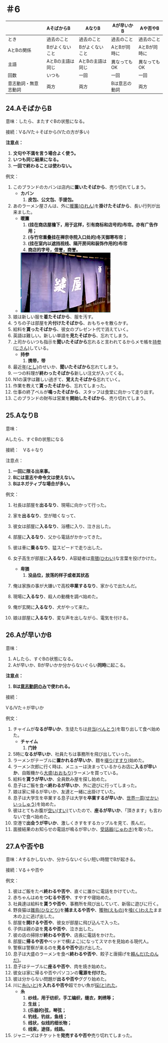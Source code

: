 # ＃6

|                      | AそばからB       | AなりB           | Aが早いかB    | Aや否やB     |
| -------------------- | :--------------- | ---------------- | ------------- | ------------ |
| とき                 | 過去のこと       | 過去のこと       | 過去のこと    | 過去のこと   |
| AとBの関係           | Bがよくないこと  | Bがよくないこと  | AとBが同時に  | AとBが同時に |
| 主語                 | AとBの主語は同じ | AとBの主語は同じ | 異なってもOK  | 異なってもOK |
| 回数                 | いつも           | 一回             | 一回          | 一回         |
| 意志動詞・無意志動詞 | 両方             | 両方             | Bは意志の動詞 | 両方         |

## 24.AそばからB

意味：したら、またすぐBの状態になる。

接続：Vる/Vた＋そばから(Vたの方が多い)

**注意点：**

1. **文句や不満を言う場合よく使う。**
2. **いつも同じ結果になる。**
3. **一回で終わることは使わない。**

例文：

1. このブランドのカバンは店内に**置いたそばから**、売り切れてしまう。
   - **カバン**
     1. **皮包、公文包、手提包。**
2. あのラーメン屋さんは、外に<u>暖簾(のれん)</u>を**掛けたそばから**、長い行列が出来ました。
   - **暖簾**
     1. **(挂在商店屋檐下，用于这样，引有商标和店号的)布帘。亦有广告作用；**
     2. **(与竹帘重叠挂在禅宗寺院入口处的)冬天御寒布帘；**
     3. **(挂在室内以遮挡视线、隔开房间和装饰作用的)布帘**
     4. **商店的字号，信誉，商誉。**
   - ![image-20231031134816544](./N1文法＃6.assets/image-20231031134816544.png)
3. 娘は新しい服を**着たそばから**、服を汚す。
4. うちの子は部屋を**片付けたそばから**、おもちゃを散らかす。
5. 給料を**貰ったそばから**、彼女のプレゼント代で消えていく。
6. 英語は難しい。新しい単語を**見たそばから**、忘れてしまう。
7. 上司からいつも指示を**聞いたそばから**忘れると言われてるからメモ帳を<u>持参(じさん)</u>している。
   - **持参**
     1. **携带，带**
8. 最近<u>年(とし)</u>のせいか、**聞いたそばから**忘れてしまう。
9. 一つの料理が**終わったそばから**新しい注文が入ってくる。
10. N1の漢字は難しい過ぎて、**覚えたそばから**忘れていく。
11. 作業を教えて**貰ったそばから**、忘れてしまった。
12. 仕事の終了ベルが**鳴ったそばから**、スタッフは食堂に向かって走り出す。
13. このブランドの財布は営業を**開始したそばから**、売り切れてしまう。

## 25.AなりB

意味：

Aしたら、すぐBの状態になる

接続：　Vる＋なり

注意点：

1. **一回に限る出来事。**
2. **Bには意志や命令文は使えない。**
3. **Bはネガティブな場合が多い。**

例文：

1. 社長は部屋を**出るなり**、現場に向かって行った。
2. 家を**出るなり**、空が暗くなって、
3. 彼女は部屋に**入るなり**、浴槽に入り、泣き出した。
4. 部屋に**入るなり**、父から電話がかかってきた。
5. 彼は車に**乗るなり**、猛スピードで走り出した。
6. 女子高生が部屋に**入るなり**、A容疑者は<u>卑猥(ひわい)</u>な言葉を投げかけた。
   - **卑猥**
     1. **没品位，放荡的样子或者其状态**

7. 俺は家族の事が大嫌いで高校**卒業するなり**、家からで出たんだ。
8. 現場に**入るなり**、殺人の動機を調べ始めた。
9. 俺が玄関に**入るなり**、犬がやって来た。
10. 娘は部屋に**入るなり**、変な声を出しながら、電気を付ける。

## 26.Aが早いかB

意味：

1. Aしたら、すぐBの状態になる。
2. Aが早いか、Bが早いかか分からないぐらい**同時**に起こる。

**注意点：**

1. **Bは<u>意志動詞のみ</u>で使われる。**

接続：

Vる/Vた＋が早いか

例文：

1. チャイムが**なるが早いか**、生徒たちは<u>弁当(べんとう)</u>を取り出して食べ始めた。
   - **チャイム**
     1. **门铃**
2. 5時に**なるが早いか**、社員たちは事務所を飛び出していった。
3. ラーメンがテーブルに**置かれるが早いか**、麵を<u>啜り(すすり)</u>始めた。
4. ラーメン次郎に行く時は、メニューは決まっているからお店に**入るが早いか**、自販機から<u>大盛(おおもり)</u>ラーメンを買っている。
5. 給料を**貰うが早いか**、全員飲み屋を探し始めた。
6. 息子はご飯を食べ**終わるが早いか**、外に遊びに行ってしまった。
7. 娘は家に帰るが早いか、友達と一緒に出掛けていた。
8. 息子は大学生を卒業する息子は大学を**卒業するが早いか**、<u>世界一周(せかいいっしゅう)</u>を始めた。
9. 彼はとてもお腹が<u>空い(すい)</u>ていたので、**座るが早いか**、「頂きます」も言わないで食べ始めた。
10. 空港で**出会うが早いか**、激しくきすをするカップルを見て、羨んだ。
11. 面接結果のお知らせの電話が鳴るが早いか、<u>受話器(じゅわき)</u>を取った。

## 27.Aや否やB

意味：Aするかしないか、分からないぐらい短い時間でBが起きる。

接続：Vる＋や否や

例文：

1. 彼はご飯をたべ**終わるや否や**、直ぐに誰かに電話をかけていた。
2. 赤ちゃんはめを**つむるや否や**、すやすや寝始めた。
3. 社員達は給料を**貰うや否や**、事務所を飛び出していて、新宿に遊びに行く。
4. 野良猫は<u>雛鳥(ひなどり)</u>を**捕まえるや否や**、<u>獲物(えもの)</u>を<u>喰(く)わえた</u>まま木の上に逃げ出した。
5. 部屋を**開けるや否や**、彼女が部屋に飛び込んで入った。
6. 子供は親の姿を**見るや否や**、泣き出した。
7. 彼の店の掃除が**終わるや否や**、店長に電話をかけた。
8. 部屋に**帰るや否や**ベッドで横(よこ)になってスマホを見始める現代人。
9. 警察は警察が来るのを**見るや否や**逃げ出した。
10. 息子は大盛のラーメンを食べ**終わるや否や**、餃子と唐揚げを<u>頼んだ(たのんだ)</u>。
11. 息子はテーブルに**座るや否や**、肉を焼き始めた。
12. 彼女は家に帰るや否やパソコンの**電源を付けた**。
13. 彼は分からない問題が**出るや否や**ググり始めた。
14. 川に<u>糸(いと)</u>を**入れるや否や**超でかい魚が<u>採(と)れた</u>。
    - **糸**
      1. **纱线，用于纺织，手工编织，缝衣，刺绣等；**
      2. **生丝；**
      3. **(乐器的)弦，琴弦；**
      4. **钓线，钓丝，鱼线；**
      5. **线状，似线的细长物；**
      6. **线索，途径，线路。**
15. ジャニーズはチケットを**発売するや否や**売り切れてしまった。

